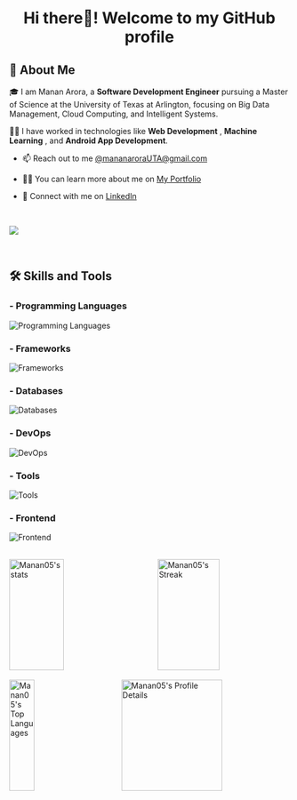 <h1 align="center">Hi there👋! Welcome to my GitHub profile</h1>

## 🚀 About Me
🎓 I am Manan Arora, a **Software Development Engineer** pursuing a Master of Science at the University of Texas at Arlington, focusing on Big Data Management, Cloud Computing, and Intelligent Systems.

👨‍💻 I have worked in technologies like **Web Development** , **Machine Learning** , and **Android App Development**.

- 📫 Reach out to me [@mananaroraUTA@gmail.com](mailto:mananaroraUTA@gmail.com)

- 👨‍💻 You can learn more about me on [My Portfolio](https://www.mananarora.us/)

- 💼 Connect with me on [LinkedIn](https://www.linkedin.com/in/manan05)

<br/>

![](https://komarev.com/ghpvc/?username=manan05&color=orange&style=for-the-badge&label=Views)

<br/>

## 🛠️ Skills and Tools

### - Programming Languages
![Programming Languages](https://go-skill-icons.vercel.app/api/icons?i=java,js,py,c,cpp,kotlin,ts,mysql,html,css,markdown)

### - Frameworks
![Frameworks](https://go-skill-icons.vercel.app/api/icons?i=spring,nodejs,expressjs,spark,django)

### - Databases
![Databases](https://go-skill-icons.vercel.app/api/icons?i=mysql,sqlserver,postgresql,cassandra,redis,mongodb,firebase)

### - DevOps
![DevOps](https://go-skill-icons.vercel.app/api/icons?i=jenkins,docker,kubernetes,aws,gcp,githubactions,githubpages,terraform)

### - Tools
![Tools](https://go-skill-icons.vercel.app/api/icons?i=git,github,postman,jira,gradle,maven,androidstudio,swagger)

### - Frontend
![Frontend](https://go-skill-icons.vercel.app/api/icons?i=html,css,react,redux,tailwindcss,jest,bootstrap)

<br/>

<div style="display: flex; justify-content: space-between;">
  <img src="https://github-readme-stats.vercel.app/api?username=MANAN05&theme=tokyonight&show_icons=true&hide_border=false&count_private=true" alt="Manan05's stats" style="width: 44%; height: 200px; object-fit: cover;"/>
  <img src="https://github-readme-streak-stats.herokuapp.com/?user=MANAN05&theme=tokyonight&hide_border=false" alt="Manan05's Streak" style="width: 47%; height: 200px; object-fit: cover;"/>
</div>

<br/>

<div style="display: flex; justify-content: space-between;">
  <img src="https://github-readme-stats.vercel.app/api/top-langs/?username=MANAN05&theme=tokyonight&show_icons=true&hide_border=false&layout=compact" alt="Manan05's Top Languages" style="width: 30%; height: 200px; object-fit: cover;"/>
  <img src="http://github-profile-summary-cards.vercel.app/api/cards/profile-details?username=Manan05&theme=github_dark" alt="Manan05's Profile Details" style="width: 60%; height: 200px; object-fit: cover;"/>
</div>
